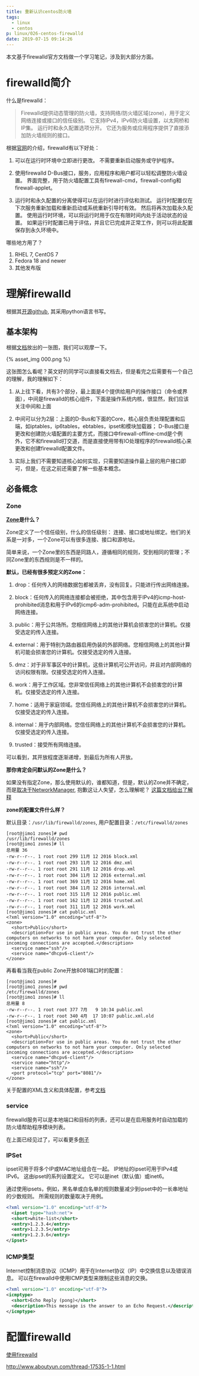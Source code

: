 ```yaml
---
title: 重新认识centos防火墙
tags:
  - linux
  - centos
p: linux/026-centos-firewalld
date: 2019-07-15 09:14:26
---
```


本文基于firewalld官方文档做一个学习笔记，涉及到大部分方面。

# firewalld简介

什么是firewalld：
> Firewalld提供动态管理的防火墙，支持网络/防火墙区域(zone)，用于定义网络连接或接口的信任级别。 它支持IPv4，IPv6防火墙设置，以太网桥和IP集。 运行时和永久配置选项分开。 它还为服务或应用程序提供了直接添加防火墙规则的接口。

根据[官网](https://firewalld.org/)的介绍，firewalld有以下好处：

1. 可以在运行时环境中立即进行更改。 不需要重新启动服务或守护程序。

2. 使用firewalld D-Bus接口，服务，应用程序和用户都可以轻松调整防火墙设置。 界面完整，用于防火墙配置工具有firewall-cmd，firewall-config和firewall-applet。

3. 运行时和永久配置的分离使得可以在运行时进行评估和测试。 运行时配置仅在下次服务重新加载和重新启动或系统重新引导时有效。 然后将再次加载永久配置。 使用运行时环境，可以将运行时用于仅在有限时间内处于活动状态的设置。 如果运行时配置已用于评估，并且它已完成并正常工作，则可以将此配置保存到永久环境中。

哪些地方用了？

1. RHEL 7, CentOS 7
2. Fedora 18 and newer
3. 其他发布版

# 理解firewalld

根据其[开源github](https://github.com/firewalld/firewalld), 其采用python语言书写。

## 基本架构

根据[文档](https://firewalld.org/documentation/concepts.html)放出的一张图，我们可以观摩一下。

{% asset_img 000.png %}

这张图怎么看呢？英文好的同学可以直接看文档去，但是看完之后需要有一个自己的理解，我的理解如下：

1. 从上往下看，共有3个部分，最上面是4个提供给用户的操作接口（命令或界面），中间是firewalld的核心组件，下面是操作系统内核，很显然，我们应该关注中间和上面

2. 中间可以分为2层：上面的D-Bus和下面的Core，核心层负责处理配置和后端，如iptables，ip6tables，ebtables，ipset和模块加载器； D-Bus接口是更改和创建防火墙配置的主要方式，而接口中firewall-offline-cmd是个例外，它不和firewalld打交道，而是直接使用带有IO处理程序的firewalld核心来更改和创建firewalld配置文件。

3. 实际上我们不需要知道核心如何实现，只需要知道操作最上层的用户接口即可，但是，在这之前还需要了解一些基本概念。

## 必备概念

### Zone

**[Zone](https://firewalld.org/documentation/zone/)是什么？**

Zone定义了一个信任级别，什么的信任级别： 连接、接口或地址绑定。他们的关系是一对多，一个Zone可以有很多连接、接口和源地址。

简单来说，一个Zone里的东西是同路人，遵循相同的规则，受到相同的管理；不同Zone里的东西规则是不一样的。

**默认，已经有很多预定义的Zone：**

1. drop：任何传入的网络数据包都被丢弃，没有回复。只能进行传出网络连接。

2. block：任何传入的网络连接都会被拒绝，其中包含用于IPv4的icmp-host-prohibited消息和用于IPv6的icmp6-adm-prohibited。只能在此系统中启动网络连接。

3. public：用于公共场所。您相信网络上的其他计算机会损害您的计算机。仅接受选定的传入连接。

4. external：用于特别为路由器启用伪装的外部网络。您相信网络上的其他计算机可能会损害您的计算机。仅接受选定的传入连接。

5. dmz：对于非军事区中的计算机，这些计算机可公开访问，并且对内部网络的访问权限有限。仅接受选定的传入连接。

6. work：用于工作区域。您非常信任网络上的其他计算机不会损害您的计算机。仅接受选定的传入连接。

7. home：适用于家庭领域。您信任网络上的其他计算机不会损害您的计算机。仅接受选定的传入连接。

8. internal：用于内部网络。您信任网络上的其他计算机不会损害您的计算机。仅接受选定的传入连接。

9. trusted：接受所有网络连接。


可以看到，其开放程度逐渐递增，到最后为所有人开放。

**那你肯定会问默认的Zone是什么？**

如果没有指定Zone，那么使用默认的，谁都知道，但是，默认的Zone并不确定，而是[取决于NetworkManager](https://firewalld.org/documentation/zone/default-zone.html), 抱歉这让人失望，怎么理解呢？ [这篇文档给出了解释](https://firewalld.org/documentation/zone/connections-interfaces-and-sources.html)

**zone的配置文件什么样？**

默认目录：`/usr/lib/firewalld/zones`, 用户配置目录：`/etc/firewalld/zones`

```shell
[root@jimo1 zones]# pwd
/usr/lib/firewalld/zones
[root@jimo1 zones]# ll
总用量 36
-rw-r--r--. 1 root root 299 11月 12 2016 block.xml
-rw-r--r--. 1 root root 293 11月 12 2016 dmz.xml
-rw-r--r--. 1 root root 291 11月 12 2016 drop.xml
-rw-r--r--. 1 root root 304 11月 12 2016 external.xml
-rw-r--r--. 1 root root 369 11月 12 2016 home.xml
-rw-r--r--. 1 root root 384 11月 12 2016 internal.xml
-rw-r--r--. 1 root root 315 11月 12 2016 public.xml
-rw-r--r--. 1 root root 162 11月 12 2016 trusted.xml
-rw-r--r--. 1 root root 311 11月 12 2016 work.xml
[root@jimo1 zones]# cat public.xml 
<?xml version="1.0" encoding="utf-8"?>
<zone>
  <short>Public</short>
  <description>For use in public areas. You do not trust the other computers on networks to not harm your computer. Only selected incoming connections are accepted.</description>
  <service name="ssh"/>
  <service name="dhcpv6-client"/>
</zone>
```
再看看当我在public Zone开放8081端口时的配置：
```shell
[root@jimo1 zones]# 
[root@jimo1 zones]# pwd
/etc/firewalld/zones
[root@jimo1 zones]# ll
总用量 8
-rw-r--r--. 1 root root 377 7月   9 10:34 public.xml
-rw-r--r--. 1 root root 340 4月  17 10:07 public.xml.old
[root@jimo1 zones]# cat public.xml
<?xml version="1.0" encoding="utf-8"?>
<zone>
  <short>Public</short>
  <description>For use in public areas. You do not trust the other computers on networks to not harm your computer. Only selected incoming connections are accepted.</description>
  <service name="dhcpv6-client"/>
  <service name="http"/>
  <service name="ssh"/>
  <port protocol="tcp" port="8081"/>
</zone>
```
关于配置的XML含义和具体配置，参考[文档](https://firewalld.org/documentation/zone/options.html)

### service

firewalld服务可以是本地端口和目标的列表，还可以是在启用服务时自动加载的防火墙帮助程序模块列表。

在上面已经见过了，可以看更多[例子](https://firewalld.org/documentation/service/examples.html)

### IPSet
ipset可用于将多个IP或MAC地址组合在一起。 IP地址的ipset可用于IPv4或IPv6。 这由ipset的系列设置定义。 它可以是inet（默认值）或inet6。

通过使用ipsets，例如，黑名单或白名单的规则数量减少到ipset中的一长串地址的少数规则。 所需规则的数量取决于用例。

```xml
<?xml version="1.0" encoding="utf-8"?>
  <ipset type="hash:net">
  <short>white-list</short>
  <entry>1.2.3.4</entry>
  <entry>1.2.3.5</entry>
  <entry>1.2.3.6</entry>
</ipset>
```
### ICMP类型
Internet控制消息协议（ICMP）用于在Internet协议（IP）中交换信息以及错误消息。 可以在firewalld中使用ICMP类型来限制这些消息的交换。

```xml
<?xml version="1.0" encoding="utf-8"?>
<icmptype>
  <short>Echo Reply (pong)</short>
  <description>This message is the answer to an Echo Request.</description>
</icmptype>
```

# 配置firewalld

[使用firewalld](https://firewalld.org/documentation/utilities/firewall-cmd.html)








http://www.aboutyun.com/thread-17535-1-1.html


